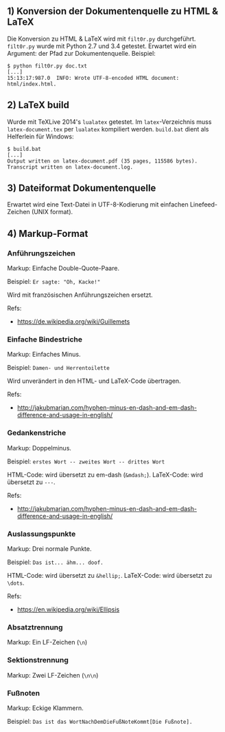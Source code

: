 ## 1) Konversion der Dokumentenquelle zu HTML & LaTeX
Die Konversion zu HTML & LaTeX wird mit `filt0r.py` durchgeführt. `filt0r.py` wurde mit Python 2.7 und 3.4 getestet. Erwartet wird ein Argument: der Pfad zur Dokumentenquelle. Beispiel:
```
$ python filt0r.py doc.txt
[...]
15:13:17:987.0  INFO: Wrote UTF-8-encoded HTML document: html/index.html.
```

## 2) LaTeX build
Wurde mit TeXLive 2014's `lualatex` getestet. Im `latex`-Verzeichnis muss `latex-document.tex` per `lualatex` kompiliert werden. `build.bat` dient als Helferlein für Windows:
```
$ build.bat
[...]
Output written on latex-document.pdf (35 pages, 115586 bytes).
Transcript written on latex-document.log.
```

## 3) Dateiformat Dokumentenquelle
Erwartet wird eine Text-Datei in UTF-8-Kodierung mit einfachen Linefeed-Zeichen (UNIX format).

## 4) Markup-Format
### Anführungszeichen
Markup: Einfache Double-Quote-Paare.

Beispiel: `Er sagte: "Oh, Kacke!"`

Wird mit französischen Anführungszeichen ersetzt.

Refs:

* https://de.wikipedia.org/wiki/Guillemets


### Einfache Bindestriche
Markup: Einfaches Minus.

Beispiel: `Damen- und Herrentoilette`

Wird unverändert in den HTML- und LaTeX-Code übertragen.

Refs:

* http://jakubmarian.com/hyphen-minus-en-dash-and-em-dash-difference-and-usage-in-english/


### Gedankenstriche
Markup: Doppelminus.

Beispiel: `erstes Wort -- zweites Wort -- drittes Wort`

HTML-Code: wird übersetzt zu em-dash (`&mdash;`).
LaTeX-Code: wird übersetzt zu `---`.

Refs:

* http://jakubmarian.com/hyphen-minus-en-dash-and-em-dash-difference-and-usage-in-english/


### Auslassungspunkte
Markup: Drei normale Punkte.

Beispiel: `Das ist... ähm... doof.`

HTML-Code: wird übersetzt zu `&hellip;`.
LaTeX-Code: wird übersetzt zu `\dots`.

Refs:

* https://en.wikipedia.org/wiki/Ellipsis


### Absatztrennung
Markup: Ein LF-Zeichen (`\n`)


### Sektionstrennung
Markup: Zwei LF-Zeichen (`\n\n`)


### Fußnoten
Markup: Eckige Klammern.

Beispiel: `Das ist das WortNachDemDieFußNoteKommt[Die Fußnote].`

